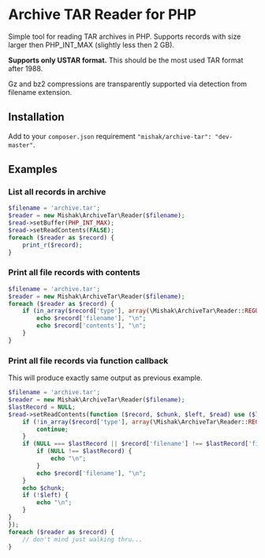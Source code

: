 Archive TAR Reader for PHP
==========================

Simple tool for reading TAR archives in PHP. Supports records with size larger then PHP_INT_MAX (slightly less then 2 GB).

**Supports only USTAR format.** This should be the most used TAR format after 1988.

Gz and bz2 compressions are transparently supported via detection from filename extension.

## Installation

Add to your `composer.json` requirement `"mishak/archive-tar": "dev-master"`.

## Examples

### List all records in archive

```php
$filename = 'archive.tar';
$reader = new Mishak\ArchiveTar\Reader($filename);
$read->setBuffer(PHP_INT_MAX);
$read->setReadContents(FALSE);
foreach ($reader as $record) {
	print_r($record);
}
```

### Print all file records with contents

```php
$filename = 'archive.tar';
$reader = new Mishak\ArchiveTar\Reader($filename);
foreach ($reader as $record) {
	if (in_array($record['type'], array(\Mishak\ArchiveTar\Reader::REGULAR, \Mishak\ArchiveTar\Reader::AREGULAR), TRUE)) {
		echo $record['filename'], "\n";
		echo $record['contents'], "\n";
	}
}
```

### Print all file records via function callback

This will produce exactly same output as previous example.

```php
$filename = 'archive.tar';
$reader = new Mishak\ArchiveTar\Reader($filename);
$lastRecord = NULL;
$read->setReadContents(function ($record, $chunk, $left, $read) use ($lastRecord) {
	if (!in_array($record['type'], array(\Mishak\ArchiveTar\Reader::REGULAR, \Mishak\ArchiveTar\Reader::AREGULAR), TRUE)) {
		continue;
	}
	if (NULL === $lastRecord || $record['filename'] !== $lastRecord['filename']) {
		if (NULL !== $lastRecord) {
			echo "\n";
		}
		echo $record['filename'], "\n";
	}
	echo $chunk;
	if (!$left) {
		echo "\n";
	}
}
});
foreach ($reader as $record) {
	// don't mind just walking thru...
}
```